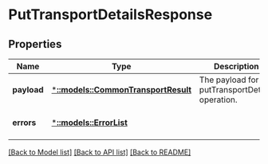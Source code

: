 # PutTransportDetailsResponse

## Properties
Name | Type | Description | Notes
------------ | ------------- | ------------- | -------------
**payload** | [***::models::CommonTransportResult**](CommonTransportResult.md) | The payload for the putTransportDetails operation. | [optional] [default to null]
**errors** | [***::models::ErrorList**](ErrorList.md) |  | [optional] [default to null]

[[Back to Model list]](../README.md#documentation-for-models) [[Back to API list]](../README.md#documentation-for-api-endpoints) [[Back to README]](../README.md)


